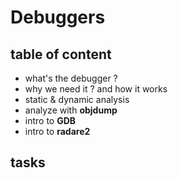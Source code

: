 # Debuggers

## table of content
- what's the debugger ? 
- why we need it ? and how it works
- static & dynamic analysis 
- analyze with **objdump**
- intro to **GDB** 
- intro to **radare2**

## tasks